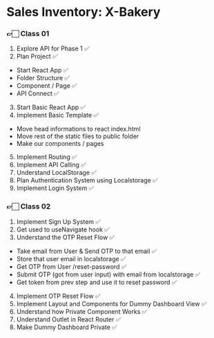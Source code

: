 # Sales Inventory: X-Bakery

### 👉🏻 Class 01
1. Explore API for Phase 1 ✅
2. Plan Project ✅
  - Start React App ✅
  - Folder Structure ✅
  - Component / Page ✅
  - API Connect ✅
3. Start Basic React App ✅
4. Implement Basic Template ✅
  - Move head informations to react index.html
  - Move rest of the static files to public folder
  - Make our components / pages
5. Implement Routing ✅
6. Implement API Calling ✅
7. Understand LocalStorage ✅
8. Plan Authentication System using Localstorage ✅
9. Implement Login System ✅


### 👉🏻 Class 02
1. Implement Sign Up System ✅
2. Get used to useNavigate hook ✅
3. Understand the OTP Reset Flow ✅
  - Take email from User & Send OTP to that email ✅
  - Store that user email in localstorage ✅
  - Get OTP from User /reset-password ✅
  - Submit OTP (got from user input) with email from localstorage ✅
  - Get token from prev step and use it to reset password ✅
4. Implement OTP Reset Flow ✅
5. Implement Layout and Components for Dummy Dashboard View ✅
6. Understand how Private Component Works ✅
7. Understand Outlet in React Router ✅
8. Make Dummy Dashboard Private ✅
